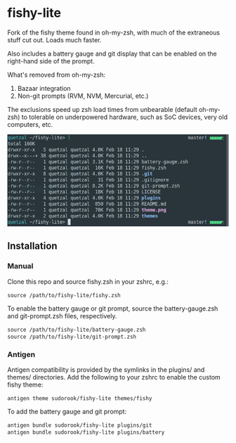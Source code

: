 # fishy-lite

Fork of the fishy theme found in oh-my-zsh, with much of the extraneous stuff
cut out. Loads much faster.

Also includes a battery gauge and git display that can be enabled on the
right-hand side of the prompt.

What's removed from oh-my-zsh:

1. Bazaar integration
2. Non-git prompts (RVM, NVM, Mercurial, etc.)

The exclusions speed up zsh load times from unbearable (default oh-my-zsh) to
tolerable on underpowered hardware, such as SoC devices, very old computers,
etc.

![Screenshot](theme.png)

## Installation 

### Manual

Clone this repo and source fishy.zsh in your zshrc, e.g.:
```
source /path/to/fishy-lite/fishy.zsh
```

To enable the battery gauge or git prompt, source the battery-gauge.zsh and
git-prompt.zsh files, respectively.
```
source /path/to/fishy-lite/battery-gauge.zsh
source /path/to/fishy-lite/git-prompt.zsh
```


### Antigen

Antigen compatibility is provided by the symlinks in the plugins/ and themes/
directories. Add the following to your zshrc to enable the custom fishy theme:
```
antigen theme sudorook/fishy-lite themes/fishy
```

To add the battery gauge and git prompt:
```
antigen bundle sudorook/fishy-lite plugins/git
antigen bundle sudorook/fishy-lite plugins/battery
```
